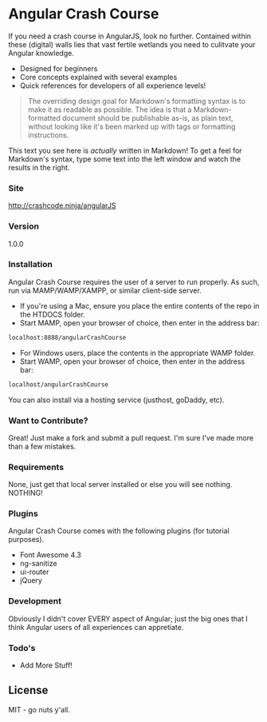 # Angular Crash Course

If you need a crash course in AngularJS, look no further.  Contained within these (digital) walls lies that vast fertile wetlands you need to culitvate your Angular knowledge.  

  - Designed for beginners
  - Core concepts explained with several examples
  - Quick references for developers of all experience levels!  



> The overriding design goal for Markdown's
> formatting syntax is to make it as readable
> as possible. The idea is that a
> Markdown-formatted document should be
> publishable as-is, as plain text, without
> looking like it's been marked up with tags
> or formatting instructions.

This text you see here is *actually* written in Markdown! To get a feel for Markdown's syntax, type some text into the left window and watch the results in the right.
### Site 
http://crashcode.ninja/angularJS

### Version
1.0.0

### Installation

Angular Crash Course requires the user of a server to run properly.  As such, run via MAMP/WAMP/XAMPP, or similar client-side server.  

* If you're using a Mac, ensure you place the entire contents of the repo in the HTDOCS folder.  
* Start MAMP, open your browser of choice, then enter in the address bar:

```sh
localhost:8888/angularCrashCourse
```


* For Windows users, place the contents in the appropriate WAMP folder.
* Start WAMP, open your browser of choice, then enter in the address bar:

```sh
localhost/angularCrashCourse
```

You can also install via a hosting service (justhost, goDaddy, etc).  

### Want to Contribute?

Great!  Just make a fork and submit a pull request.  I'm sure I've made more than a few mistakes.  

### Requirements

None, just get that local server installed or else you will see nothing. NOTHING!


### Plugins

Angular Crash Course comes with the following plugins (for tutorial purposes).  

* Font Awesome 4.3
* ng-sanitize
* ui-router
* jQuery


### Development

Obviously I didn't cover EVERY aspect of Angular; just the big ones that I think Angular users of all experiences can appretiate.  


### Todo's

 - Add More Stuff!


License
----

MIT - go nuts y'all.
